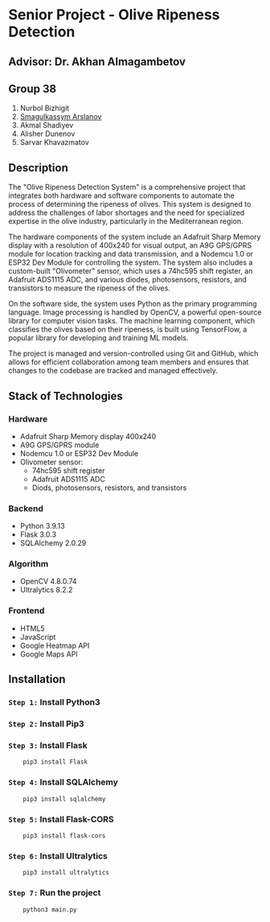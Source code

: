 # Senior Project - Olive Ripeness Detection

## Advisor: Dr. Akhan Almagambetov
## Group 38

1. Nurbol Bizhigit
2. [Smagulkassym Arslanov](https://www.linkedin.com/in/smagulkassym/)
3. Akmal Shadiyev
3. Alisher Dunenov
4. Sarvar Khavazmatov

## Description

The "Olive Ripeness Detection System" is a comprehensive project that integrates both hardware and software components to automate the process of determining the ripeness of olives. This system is designed to address the challenges of labor shortages and the need for specialized expertise in the olive industry, particularly in the Mediterranean region.

The hardware components of the system include an Adafruit Sharp Memory display with a resolution of 400x240 for visual output, an A9G GPS/GPRS module for location tracking and data transmission, and a Nodemcu 1.0 or ESP32 Dev Module for controlling the system. The system also includes a custom-built "Olivometer" sensor, which uses a 74hc595 shift register, an Adafruit ADS1115 ADC, and various diodes, photosensors, resistors, and transistors to measure the ripeness of the olives.

On the software side, the system uses Python as the primary programming language. Image processing is handled by OpenCV, a powerful open-source library for computer vision tasks. The machine learning component, which classifies the olives based on their ripeness, is built using TensorFlow, a popular library for developing and training ML models.

The project is managed and version-controlled using Git and GitHub, which allows for efficient collaboration among team members and ensures that changes to the codebase are tracked and managed effectively.

## Stack of Technologies 

### Hardware

 - Adafruit Sharp Memory display 400x240
 - A9G GPS/GPRS module
 - Nodemcu 1.0 or ESP32 Dev Module
 - Olivometer sensor:
     - 74hc595 shift register
     - Adafruit ADS1115 ADC
     - Diods, photosensors, resistors, and transistors

### Backend

 - Python 3.9.13
 - Flask 3.0.3
 - SQLAlchemy 2.0.29

### Algorithm

 - OpenCV 4.8.0.74
 - Ultralytics 8.2.2

### Frontend

 - HTML5
 - JavaScript
 - Google Heatmap API
 - Google Maps API

## Installation

### `Step 1:` Install Python3
### `Step 2:` Install Pip3
### `Step 3:` Install Flask
```
    pip3 install Flask
```
### `Step 4:` Install SQLAlchemy
```
    pip3 install sqlalchemy
```
### `Step 5:` Install Flask-CORS
```
    pip3 install flask-cors
```
### `Step 6:` Install Ultralytics
```
    pip3 install ultralytics
```
### `Step 7:` Run the project
```
    python3 main.py
```

